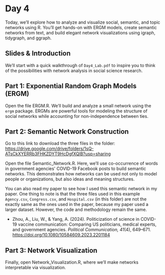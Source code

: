 # Day 4

Today, we’ll explore how to analyze and visualize social, semantic, and topic networks using R. You’ll get hands-on with ERGM models, create semantic networks from text, and build elegant network visualizations using igraph, tidygraph, and ggraph.

## Slides & Introduction

We’ll start with a quick walkthrough of `Day4_Lab.pdf` to inspire you to think of the possibilities with network analysis in social science research.

## Part 1: Exponential Random Graph Models (ERGM)

Open the file ERGM.R. We’ll build and analyze a small network using the `ergm` package. ERGMs are powerful tools for modeling the structure of social networks while accounting for non-independence between ties.

## Part 2: Semantic Network Construction

Go to this link to download the three files in the folder: https://drive.google.com/drive/folders/1sQ-ATsCkXYERRb3FHKZDYT9HcDgfXQlB?usp=sharing

Open the file Semantic_Network.R. Here, we’ll use co-occurrence of words in government agencies' COVID-19 Facebook posts to build semantic networks. This demonstrates how networks can be used not only to model people or organizations, but also ideas and meaning structures.

You can also read my paper to see how I used this semantic network in my paper. One thing to note is that the three files used in this example `Agency.csv`, `Congress.csv`, and `Hospital.csv` (in this folder) are not the exactly same as the ones used in the paper, because my paper used a larger dataset. However, the code and methodology remain the same.

- Zhou, A., Liu, W., & Yang, A. (2024). Politicization of science in COVID-19 vaccine communication: Comparing US politicians, medical experts, and government agencies. *Political Communication, 41*(4), 649–671. https://doi.org/10.1080/10584609.2023.2201184

## Part 3: Network Visualization

Finally, open Network_Visualization.R, where we’ll make networks interpretable via visualization.